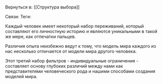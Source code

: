 Вернуться в: [[Структура выбора]]

Связи:
Теги:

Каждый человек имеет некоторый набор переживаний, который составляют его личностную историю и являются уникальными в такой же мере, как отпечатки пальцев.

Различия опыта неизбежно ведут к тому, что модель мира каждого из нас несколько отличается от модели мира другого человека.

Этот третий набор фильтров - индивидуальные ограничения - составляет основу глубоких различий между нами как представителями человеческого рода и нашими способами создания моделей мира. 